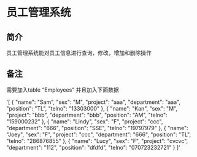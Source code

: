 # 员工管理系统

## 简介
员工管理系统能对员工信息进行查询，修改，增加和删除操作



## 备注
需要加入table “Employees” 并且加入下面数据

'[
{
 "name": "Sam",
 "sex": "M",
 "project": "aaa",
 "department": "aaa",
 "position": "TL",
 "telno": "13303000"
},
{
 "name": "Kan",
 "sex": "M",
 "project": "bbb",
 "department": "bbb",
 "position": "AM",
 "telno": "159000232"
},
{
 "name": "Lindy",
 "sex": "F",
 "project": "ccc",
 "department": "666",
 "position": "SSE",
 "telno": "19797979"
},
{
 "name": "Joey",
 "sex": "F",
 "project": "ccc",
 "department": "666",
 "position": "TL",
 "telno": "286876855"
},
{
 "name": "Lucy",
 "sex": "F",
 "project": "cvcvc",
 "department": "112",
 "position": "dfdfd",
 "telno": "070723232721"
}
]'